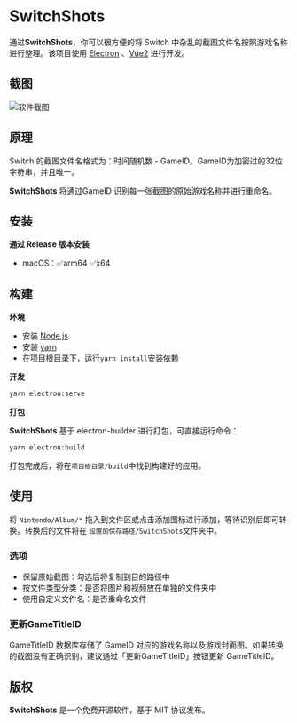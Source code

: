 # SwitchShots

通过**SwitchShots**，你可以很方便的将 Switch 中杂乱的截图文件名按照游戏名称进行整理。该项目使用 [Electron](http://electron.atom.io/) 、[Vue2](https://vuejs.org/) 进行开发。

## 截图

![软件截图](https://s3.bmp.ovh/imgs/2022/05/07/278b19dbf9d3b4a2.png)

## 原理

Switch 的截图文件名格式为：时间随机数 - GameID。GameID为加密过的32位字符串，并且唯一。

**SwitchShots** 将通过GameID 识别每一张截图的原始游戏名称并进行重命名。

## 安装

**通过 Release 版本安装**

- macOS：✅arm64  ✅x64

## 构建

**环境**

- 安装 [Node.js](https://nodejs.org/en/)
- 安装 [yarn](https://yarn.bootcss.com/)
- 在项目根目录下，运行`yarn install`安装依赖

**开发**

```bash
yarn electron:serve
```

**打包**

**SwitchShots** 基于 electron-builder 进行打包，可直接运行命令：

```bash
yarn electron:build
```

打包完成后，将在`项目根目录/build`中找到构建好的应用。

## 使用

将 `Nintendo/Album/*` 拖入到文件区或点击添加图标进行添加，等待识别后即可转换。转换后的文件将在 `设置的保存路径/SwitchShots`文件夹中。

### 选项

- 保留原始截图：勾选后将复制到目的路径中
- 按文件类型分类：是否将图片和视频放在单独的文件夹中
- 使用自定义文件名：是否重命名文件

### 更新GameTitleID

GameTitleID 数据库存储了 GameID 对应的游戏名称以及游戏封面图。如果转换的截图没有正确识别，建议通过「更新GameTitleID」按钮更新 GameTitleID。

## 版权

**SwitchShots** 是一个免费开源软件，基于 MIT 协议发布。
